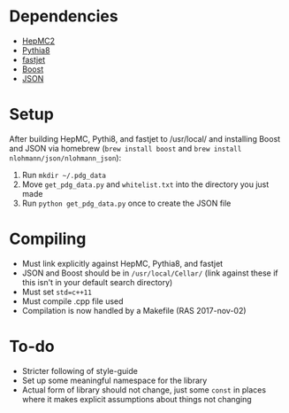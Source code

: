 # Dependencies

- [HepMC2](http://hepmc.web.cern.ch/hepmc/)
- [Pythia8](http://home.thep.lu.se/~torbjorn/Pythia.html)
- [fastjet](http://fastjet.fr/)
- [Boost](http://www.boost.org/)
- [JSON](https://github.com/nlohmann/json)

# Setup

After building HepMC, Pythi8, and fastjet to /usr/local/ and installing Boost and JSON via homebrew (`brew install boost` and `brew install nlohmann/json/nlohmann_json`):

1. Run `mkdir ~/.pdg_data`
2. Move `get_pdg_data.py` and `whitelist.txt` into the directory you just made
3. Run `python get_pdg_data.py` once to create the JSON file

# Compiling

- Must link explicitly against HepMC, Pythia8, and fastjet
- JSON and Boost should be in `/usr/local/Cellar/` (link against these if this isn't in your default search directory)
- Must set `std=c++11`
- Must compile .cpp file used 
- Compilation is now handled by a Makefile (RAS 2017-nov-02)

# To-do

- Stricter following of style-guide
- Set up some meaningful namespace for the library
- Actual form of library should not change, just some `const` in places where it makes explicit assumptions about things not changing

